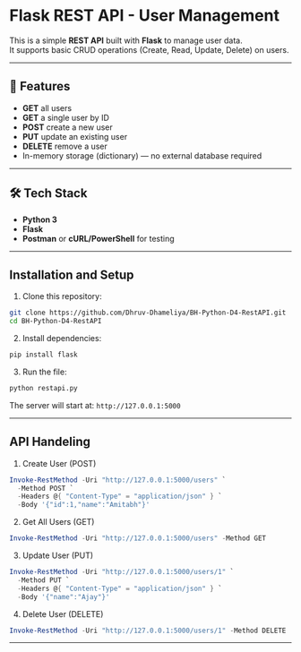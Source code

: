 # Flask REST API - User Management

This is a simple **REST API** built with **Flask** to manage user data.  
It supports basic CRUD operations (Create, Read, Update, Delete) on users.  

---

## 🚀 Features
- **GET** all users
- **GET** a single user by ID
- **POST** create a new user
- **PUT** update an existing user
- **DELETE** remove a user  
- In-memory storage (dictionary) — no external database required

---

## 🛠️ Tech Stack
- **Python 3**
- **Flask**
- **Postman** or **cURL/PowerShell** for testing

---

## Installation and Setup
1. Clone this repository:
```bash
git clone https://github.com/Dhruv-Dhameliya/BH-Python-D4-RestAPI.git
cd BH-Python-D4-RestAPI
```

2. Install dependencies:
```bash
pip install flask
```

3. Run the file:
```bash
python restapi.py
```

The server will start at:
`http://127.0.0.1:5000`

---

## API Handeling
1. Create User (POST)
```powershell
Invoke-RestMethod -Uri "http://127.0.0.1:5000/users" `
  -Method POST `
  -Headers @{ "Content-Type" = "application/json" } `
  -Body '{"id":1,"name":"Amitabh"}'
```

2. Get All Users (GET)
```powershell
Invoke-RestMethod -Uri "http://127.0.0.1:5000/users" -Method GET
```

3. Update User (PUT)
```powershell
Invoke-RestMethod -Uri "http://127.0.0.1:5000/users/1" `
  -Method PUT `
  -Headers @{ "Content-Type" = "application/json" } `
  -Body '{"name":"Ajay"}'
```

4. Delete User (DELETE)
```powershell
Invoke-RestMethod -Uri "http://127.0.0.1:5000/users/1" -Method DELETE
```
---

